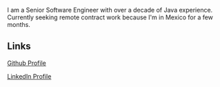 I am a Senior Software Engineer with over a decade of Java experience. Currently seeking remote contract work because I'm in Mexico for a few months.

## Links

[Github Profile](https://github.com/ggabelmann/)

[LinkedIn Profile](https://linkedin.com/in/greg-gabelmann-1878574)

